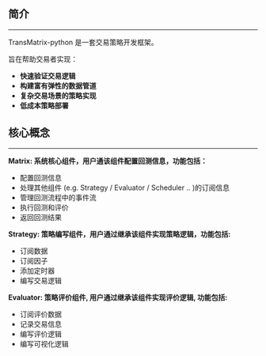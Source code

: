 
## 简介
---
TransMatrix-python 是一套交易策略开发框架。

旨在帮助交易者实现：
- <b> 快速验证交易逻辑 </b>
- <b> 构建富有弹性的数据管道 </b>
- <b> 复杂交易场景的策略实现 </b>
- <b> 低成本策略部署 </b>


## 核心概念

---
<b> Matrix: 系统核心组件，用户通该组件配置回测信息，功能包括： </b>

  - 配置回测信息
  - 处理其他组件 (e.g. Strategy / Evaluator / Scheduler .. )的订阅信息
  - 管理回测流程中的事件流
  - 执行回测和评价
  - 返回回测结果

<b> Strategy: 策略编写组件，用户通过继承该组件实现策略逻辑，功能包括: </b>

  - 订阅数据 
  - 订阅因子
  - 添加定时器
  - 编写交易逻辑


<b> Evaluator: 策略评价组件, 用户通过继承该组件实现评价逻辑, 功能包括: </b>

  - 订阅评价数据
  - 记录交易信息
  - 编写评价逻辑
  - 编写可视化逻辑


  
